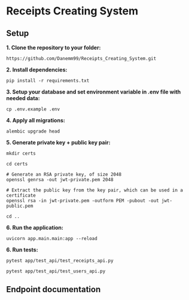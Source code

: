 # Receipts Creating System

## Setup

**1. Clone the repository to your folder:**
```commandline
https://github.com/Danemm99/Receipts_Creating_System.git
```

**2. Install dependencies:**

```commandline
pip install -r requirements.txt
```

**3. Setup your database and set environment variable in .env file with needed data:**

```commandline
cp .env.example .env
```

**4. Apply all migrations:**

```commandline
alembic upgrade head
```

**5. Generate private key + public key pair:**

```commandline
mkdir certs
```

```commandline
cd certs
```

```commandline
# Generate an RSA private key, of size 2048
openssl genrsa -out jwt-private.pem 2048
```

```commandline
# Extract the public key from the key pair, which can be used in a certificate
openssl rsa -in jwt-private.pem -outform PEM -pubout -out jwt-public.pem
```

```commandline
cd ..
```

**6. Run the application:**

```commandline
uvicorn app.main.main:app --reload
```

**6. Run tests:**

```commandline
pytest app/test_api/test_receipts_api.py
```

```commandline
pytest app/test_api/test_users_api.py
```

## Endpoint documentation














